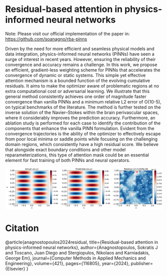 # Residual-based attention in physics-informed neural networks

Note: Please visit our official implementation of the paper in: https://github.com/soanagno/rba-pinns

Driven by the need for more efficient and seamless physical models and data integration, physics-informed neural networks (PINNs) have seen a surge of interest in recent years. However, ensuring the reliability of their convergence and accuracy remains a challenge. In this work, we propose an efficient, gradient-less weighting scheme for PINNs that accelerates the convergence of dynamic or static systems. This simple yet effective attention mechanism is a bounded function of the evolving cumulative residuals. It aims to make the optimizer aware of problematic regions at no extra computational cost or adversarial learning. We illustrate that this general method consistently achieves one order of magnitude faster convergence than vanilla PINNs and a minimum relative L2 error of O(10-5), on typical benchmarks of the literature. The method is further tested on the inverse solution of the Navier–Stokes within the brain perivascular spaces, where it considerably improves the prediction accuracy.
Furthermore, an ablation study is performed for each case to identify the contribution of the components that enhance the vanilla PINN formulation. Evident from the convergence trajectories is the ability of the optimizer to effectively escape from poor local minima or saddle points while focusing on the challenging domain regions, which consistently have a high residual score. We believe that alongside exact boundary conditions and other model reparameterizations, this type of attention mask could be an essential element for fast training of both PINNs and neural operators.

![Helmholths Visualization](Helmholtz.png)


# Citation
@article{anagnostopoulos2024residual,
  title={Residual-based attention in physics-informed neural networks},
  author={Anagnostopoulos, Sokratis J and Toscano, Juan Diego and Stergiopulos, Nikolaos and Karniadakis, George Em},
  journal={Computer Methods in Applied Mechanics and Engineering},
  volume={421},
  pages={116805},
  year={2024},
  publisher={Elsevier}
}


